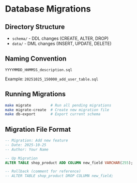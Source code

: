 # Database Migrations

## Directory Structure
- `schema/` - DDL changes (CREATE, ALTER, DROP)
- `data/` - DML changes (INSERT, UPDATE, DELETE)

## Naming Convention
`YYYYMMDD_HHMMSS_description.sql`

Example: `20251025_150000_add_user_table.sql`

## Running Migrations
```bash
make migrate         # Run all pending migrations
make migrate-create  # Create new migration file
make db-export       # Export current schema
```

## Migration File Format
```sql
-- Migration: Add new feature
-- Date: 2025-10-25
-- Author: Your Name

-- Up Migration
ALTER TABLE shop_product ADD COLUMN new_field VARCHAR(255);

-- Rollback (comment for reference)
-- ALTER TABLE shop_product DROP COLUMN new_field;
```
